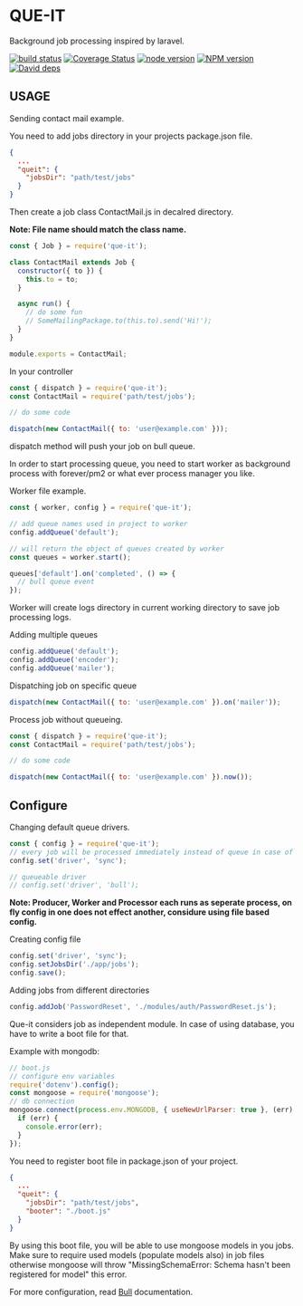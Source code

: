 # QUE-IT

Background job processing inspired by laravel.

[![build status][travis-image]][travis-url]
[![Coverage Status][codecov-img]][codecov-url]
[![node version][node-image]][node-url]
[![NPM version][npm-image]][npm-url]
[![David deps][david-image]][david-url]

[travis-image]: https://api.travis-ci.org/bitnbytesio/que-it.svg?branch=master
[travis-url]: https://travis-ci.org/bitnbytesio/que-it?branch=master

[codecov-img]: https://codecov.io/gh/bitnbytesio/que-it/branch/master/graph/badge.svg
[codecov-url]: https://codecov.io/gh/bitnbytesio/que-it

[npm-image]: https://img.shields.io/npm/v/que-it.svg?style=flat-square
[npm-url]: https://www.npmjs.com/package/que-it

[node-image]: https://img.shields.io/badge/node.js-%3E=_8.16-green.svg?style=flat-square
[node-url]: http://nodejs.org/download/

[david-image]: https://david-dm.org/bitnbytesio/que-it.svg?style=flat-square&branch=master
[david-url]: https://david-dm.org/bitnbytesio/que-it?branch=master

## USAGE

Sending contact mail example.

You need to add jobs directory in your projects package.json file.

```json
{
  ...
  "queit": {
    "jobsDir": "path/test/jobs"
  }
}
```

Then create a job class ContactMail.js in decalred directory.

**Note: File name should match the class name.**

```javascript
const { Job } = require('que-it');

class ContactMail extends Job {
  constructor({ to }) {
    this.to = to;
  }

  async run() {
    // do some fun
    // SomeMailingPackage.to(this.to).send('Hi!');
  }
}

module.exports = ContactMail;
```

In your controller

```javascript
const { dispatch } = require('que-it');
const ContactMail = require('path/test/jobs');

// do some code

dispatch(new ContactMail({ to: 'user@example.com' }));
```

dispatch method will push your job on bull queue.

In order to start processing queue, you need to start worker as background process with forever/pm2 or what ever process manager you like.

Worker file example.

```javascript
const { worker, config } = require('que-it');

// add queue names used in project to worker
config.addQueue('default');

// will return the object of queues created by worker
const queues = worker.start();

queues['default'].on('completed', () => {
  // bull queue event
});
```

Worker will create logs directory in current working directory to save job processing logs.

 Adding multiple queues

 ```javascript
 config.addQueue('default');
 config.addQueue('encoder');
 config.addQueue('mailer');
 ```

 Dispatching job on specific queue

```javascript
dispatch(new ContactMail({ to: 'user@example.com' }).on('mailer'));
```

Process job without queueing.

```javascript
const { dispatch } = require('que-it');
const ContactMail = require('path/test/jobs');

// do some code

dispatch(new ContactMail({ to: 'user@example.com' }).now());
```

## Configure

Changing default queue drivers.

```javascript
const { config } = require('que-it');
// every job will be processed immediately instead of queue in case of sync drivers
config.set('driver', 'sync');

// queueable driver
// config.set('driver', 'bull');
```

**Note: Producer, Worker and Processor each runs as seperate process, on fly config in one does not effect another, considure using file based config.**

Creating config file

```javascript
config.set('driver', 'sync');
config.setJobsDir('./app/jobs');
config.save();
```

Adding jobs from different directories

```javascript
config.addJob('PasswordReset', './modules/auth/PasswordReset.js');
```

Que-it considers job as independent module. In case of using database, you have to write a boot file for that.

Example with mongodb:

```javascript
// boot.js
// configure env variables
require('dotenv').config();
const mongoose = require('mongoose');
// db connection
mongoose.connect(process.env.MONGODB, { useNewUrlParser: true }, (err) => {
  if (err) {
    console.error(err);
  }
});
```

You need to register boot file in package.json of your project.

```json
{
  ...
  "queit": {
    "jobsDir": "path/test/jobs",
    "booter": "./boot.js"
  }
}
```

By using this boot file, you will be able to use mongoose models in you jobs. Make sure to require used models (populate models also) in job files otherwise mongoose will throw "MissingSchemaError: Schema hasn't been registered for model" this error.

For more configuration, read <a href="https://github.com/OptimalBits/bull">Bull</a> documentation.
